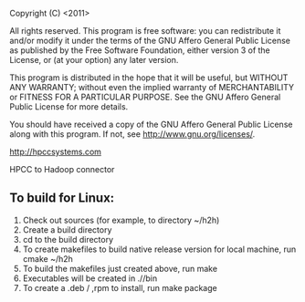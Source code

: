 Copyright (C) <2011> <LexisNexis Risk Data Management Inc.>

All rights reserved. This program is free software: you can redistribute it and/or modify
it under the terms of the GNU Affero General Public License as
published by the Free Software Foundation, either version 3 of the
License, or (at your option) any later version.

This program is distributed in the hope that it will be useful,
but WITHOUT ANY WARRANTY; without even the implied warranty of
MERCHANTABILITY or FITNESS FOR A PARTICULAR PURPOSE. See the
GNU Affero General Public License for more details.

You should have received a copy of the GNU Affero General Public License
along with this program. If not, see <http://www.gnu.org/licenses/>.

http://hpccsystems.com

HPCC to Hadoop connector

To build for Linux:
-------------------

1. Check out sources (for example, to directory ~/h2h)
2. Create a build directory
3. cd to the build directory
4. To create makefiles to build native release version for local machine, run cmake ~/h2h
5. To build the makefiles just created above, run make
6. Executables will be created in ./<releasemode>/bin
7. To create a .deb / ,rpm to install, run make package
